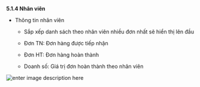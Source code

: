 **5.1.4 Nhân viên**

- Thông tin nhân viên
   
   + Sắp xếp danh sách theo nhân viên nhiều đơn nhất sẽ hiển thị lên đầu
   
   + Đơn TN: Đơn hàng được tiếp nhận
   
   + Đơn HT: Đơn hàng hoàn thành
   
   + Doanh số: Giá trị đơn hoàn thành theo nhân viên 
  
![enter image description here](https://static8.muarecdn.com/original/muare/images/2021/04/09/5908965_screenshot-124.png)


